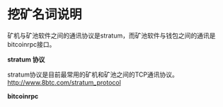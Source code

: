# 挖矿名词说明

矿机与矿池软件之间的通讯协议是stratum，而矿池软件与钱包之间的通讯是bitcoinrpc接口。

**stratum 协议**

stratum协议是目前最常用的矿机和矿池之间的TCP通讯协议。
http://www.8btc.com/stratum_protocol

**bitcoinrpc**



